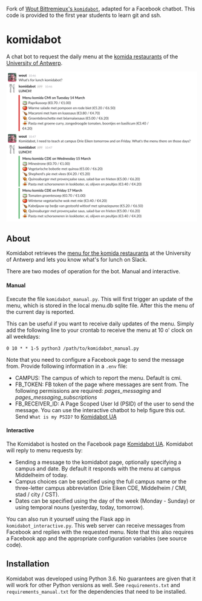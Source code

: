 Fork of [Wout Bittremieux's `komidabot`](https://github.com/bittremieux/komidabot), adapted for a Facebook chatbot. This code is provided to the first year students to learn git and ssh.

komidabot
=========

A chat bot to request the daily menu at the [komida restaurants](https://www.uantwerpen.be/en/campus-life/catering/) of the [University of Antwerp](https://www.uantwerpen.be/en/).

![komidabot](komidabot.png)

About
-----

Komidabot retrieves the [menu for the komida restaurants](https://www.uantwerpen.be/nl/campusleven/eten/weekmenu/) at the University of Antwerp and lets you know what's for lunch on Slack.

There are two modes of operation for the bot. Manual and interactive.

#### Manual
Execute the file `komidabot_manual.py`. This will first trigger an update of the menu, which is stored in the local menu.db sqlite file. After this the menu of the current day is reported.

This can be useful if you want to receive daily updates of the menu. Simply add the following line to your crontab to receive the menu at 10 o' clock on all weekdays:
```
0 10 * * 1-5 python3 /path/to/komidabot_manual.py
```

Note that you need to configure a Facebook page to send the message from. Provide following information in a `.env` file:
 - CAMPUS: The campus of which to report the menu. Default is cmi.
 - FB_TOKEN: FB token of the page where messages are sent from. The following permissions are required: _pages\_messaging_ and _pages\_messaging\_subscriptions_
 - FB_RECEIVER_ID: A Page Scoped User Id (PSID) of the user to send the message. You can use the interactive chatbot to help figure this out. Send `What is my PSID?` to [Komidabot UA](m.me/1502601723123151)

#### Interactive
The Komidabot is hosted on the Facebook page [Komidabot UA](https://www.facebook.com/pg/Komidabot-UA-1502601723123151).
Komidabot will reply to menu requests by:

* Sending a message to the komidabot page, optionally specifying a campus and date. By default it responds with the menu at campus Middelheim of today.
* Campus choices can be specified using the full campus name or the three-letter campus abbreviation (Drie Eiken CDE, Middelheim / CMI, stad / city / CST).
* Dates can be specified using the day of the week (Monday - Sunday) or using temporal nouns (yesterday, today, tomorrow).

You can also run it yourself using the Flask app in `komidabot_interactive.py`. This web server can receive messages from Facebook and replies with the requested menu. Note that this also requires a Facebook app and the appropriate configuration variables (see source code).

Installation
------------

Komidabot was developed using Python 3.6. No guarantees are given that it will work for other Python versions as well. See `requirements.txt` and `requirements_manual.txt` for the dependencies that need to be installed.
